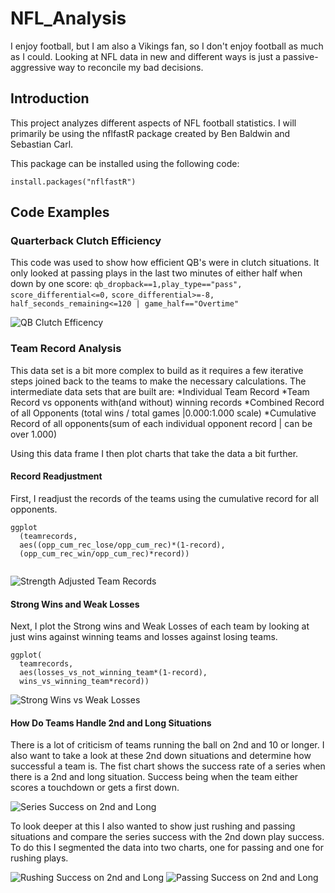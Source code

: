 # NFL_Analysis

I enjoy football, but I am also a Vikings fan, so I don't enjoy football as much as I could. Looking at NFL data in new and different ways is just a passive-aggressive way to reconcile my bad decisions. 

## Introduction
This project analyzes different aspects of NFL football statistics. I will primarily be using the nflfastR package created by Ben Baldwin and Sebastian Carl. 

This package can be installed using the following code:

```
install.packages("nflfastR") 
```

## Code Examples

### Quarterback Clutch Efficiency

This code was used to show how efficient QB's were in clutch situations. It only looked at passing plays in the last two minutes of either half when down by one score: 
`qb_dropback==1,play_type=="pass",`
`score_differential<=0,`
`score_differential>=-8,`
`half_seconds_remaining<=120 | game_half=="Overtime"`

![QB Clutch Efficency](./qbClutchEff.png)


### Team Record Analysis

This data set is a bit more complex to build as it requires a few iterative steps joined back to the teams to make the necessary calculations.  The intermediate data sets that are built are:
*Individual Team Record
*Team Record vs opponents with(and without) winning records
*Combined Record of all Opponents (total wins / total games |0.000:1.000 scale)
*Cumulative Record of all opponents(sum of each individual opponent record | can be over 1.000)

Using this data frame I then plot charts that take the data a bit further. 


#### Record Readjustment

First, I readjust the records of the teams using the cumulative record for all opponents. 
```
ggplot
  (teamrecords, 
  aes((opp_cum_rec_lose/opp_cum_rec)*(1-record),
  (opp_cum_rec_win/opp_cum_rec)*record))
  
```
![Strength Adjusted Team Records](./RecordStrengthAdj.png)

#### Strong Wins and Weak Losses

Next, I plot the Strong wins and Weak Losses of each team by looking at just wins against winning teams and losses against losing teams. 

```
ggplot(
  teamrecords, 
  aes(losses_vs_not_winning_team*(1-record),
  wins_vs_winning_team*record))
```
![Strong Wins vs Weak Losses](./WinsStrengthAdj.png)

#### How Do Teams Handle 2nd and Long Situations

There is a lot of criticism of teams running the ball on 2nd and 10 or longer.  I also want to take a look at these 2nd down situations and determine how successful a team is. The fist chart shows the success rate of a series when there is a 2nd and long situation. Success being when the team either scores a touchdown or gets a first down.

![Series Success on 2nd and Long](./SeriesSuccess2ndLong.png)

To look deeper at this I also wanted to show just rushing and passing situations and compare the series success with the 2nd down play success. To do this I segmented the data into two charts, one for passing and one for rushing plays. 

![Rushing Success on 2nd and Long](./SuccessRush2ndLong.png)
![Passing Success on 2nd and Long](./SuccessPass2ndLong.png)